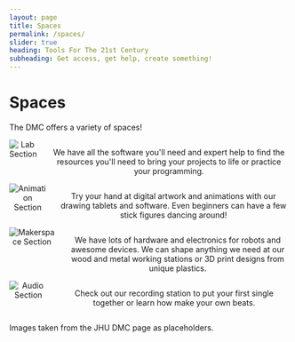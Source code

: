 ```yaml
---
layout: page
title: Spaces
permalink: /spaces/
slider: true
heading: Tools For The 21st Century
subheading: Get access, get help, create something!
---
```

# Spaces

The DMC offers a variety of spaces!
<center>
<div class="row">
	<div class="large-12 columns">
		<img src="{{site.imgurl}}spaces/lab-section.jpg" alt="Lab Section">
		<p>We have all the software you'll need and expert help to find the resources you'll need to bring your projects to life or practice your programming.</p>
	</div>
</div>

<div class="row">
	<div class="large-12 columns">
		<img src="{{site.imgurl}}spaces/animation-section.jpg" alt="Animation Section">
		<p>Try your hand at digital artwork and animations with our drawing tablets and software. Even beginners can have a few stick figures dancing around!</p>
	</div>
</div>

<div class="row">
	<div class="large-12 columns">
		<img src="{{site.imgurl}}spaces/makerspace-section.jpg" alt="Makerspace Section">
		<p>We have lots of hardware and electronics for robots and awesome devices. We can shape anything we need at our wood and metal working stations or 3D print designs from unique plastics.</p>
	</div>
</div>

<div class="row">
	<div class="large-12 columns">
		<img src="{{site.imgrurl}}spaces/audio-section.jpg" alt="Audio Section">
		<p>Check out our recording station to put your first single together or learn how make your own beats.</p>
	</div>
</div>
</center>

<p>Images taken from the JHU DMC page as placeholders.</p>